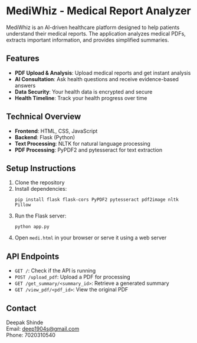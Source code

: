 # MediWhiz - Medical Report Analyzer

MediWhiz is an AI-driven healthcare platform designed to help patients understand their medical reports. The application analyzes medical PDFs, extracts important information, and provides simplified summaries.

## Features

- **PDF Upload & Analysis**: Upload medical reports and get instant analysis
- **AI Consultation**: Ask health questions and receive evidence-based answers
- **Data Security**: Your health data is encrypted and secure
- **Health Timeline**: Track your health progress over time

## Technical Overview

- **Frontend**: HTML, CSS, JavaScript
- **Backend**: Flask (Python)
- **Text Processing**: NLTK for natural language processing
- **PDF Processing**: PyPDF2 and pytesseract for text extraction

## Setup Instructions

1. Clone the repository
2. Install dependencies:
   ```
   pip install flask flask-cors PyPDF2 pytesseract pdf2image nltk Pillow
   ```
3. Run the Flask server:
   ```
   python app.py
   ```
4. Open `medi.html` in your browser or serve it using a web server

## API Endpoints

- `GET /`: Check if the API is running
- `POST /upload_pdf`: Upload a PDF for processing
- `GET /get_summary/<summary_id>`: Retrieve a generated summary
- `GET /view_pdf/<pdf_id>`: View the original PDF

## Contact

Deepak Shinde  
Email: deep1904s@gmail.com  
Phone: 7020310540